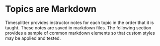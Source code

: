 # Topics are Markdown

Timesplitter provides instructor notes for each topic in the order that it is taught. These notes are saved in markdown files. The following section provides a sample of common markdown elements so that custom styles may be applied and tested.